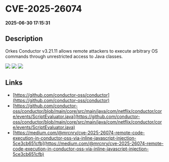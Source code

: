 # CVE-2025-26074

**2025-06-30 17:15:31**

## Description
Orkes Conductor v3.21.11 allows remote attackers to execute arbitrary OS commands through unrestricted access to Java classes.

![](https://img.shields.io/static/v1?label=Score&message=9.8&color=red)
![](https://img.shields.io/static/v1?label=Severity&message=CRITICAL&color=red)
![](https://img.shields.io/static/v1?label=CWE&message=RCE&color=green)

## Links
- [https://github.com/conductor-oss/conductor](https://github.com/conductor-oss/conductor)
- [https://github.com/conductor-oss/conductor/blob/main/core/src/main/java/com/netflix/conductor/core/events/ScriptEvaluator.java](https://github.com/conductor-oss/conductor/blob/main/core/src/main/java/com/netflix/conductor/core/events/ScriptEvaluator.java)
- [https://medium.com/@mrcnry/cve-2025-26074-remote-code-execution-in-conductor-oss-via-inline-javascript-injection-5ce3cb651cfb](https://medium.com/@mrcnry/cve-2025-26074-remote-code-execution-in-conductor-oss-via-inline-javascript-injection-5ce3cb651cfb)
